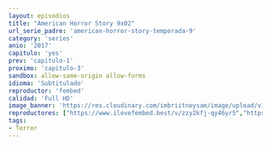 ```yaml
---
layout: episodios
title: "American Horror Story 9x02"
url_serie_padre: 'american-horror-story-temporada-9'
category: 'series'
anio: '2017'
capitulo: 'yes'
prev: 'capitulo-1'
proximo: 'capitulo-3'
sandbox: allow-same-origin allow-forms
idioma: 'Subtitulado'
reproductor: 'fembed'
calidad: 'Full HD'
image_banner: 'https://res.cloudinary.com/imbriitneysam/image/upload/v1546545022/reason1-banner-min.jpg'
reproductores: ["https://www.ilovefembed.best/v/zzy2kfj-qy46yr5","https://api.cuevana3.io/rr/gd.php?h=ek5lbm9xYWNrS0xJMVp5b21KREk0dFBLbjVkaHhkRGdrOG1jbnBpUnhhS1Z6SHhwcVpQVXg4MmtoNENzeXR2Y3liYXJxS2k2cjh1eXFxQ0RqTHpadjllU3FadVkyUT09"]
tags:
- Terror
---
```











